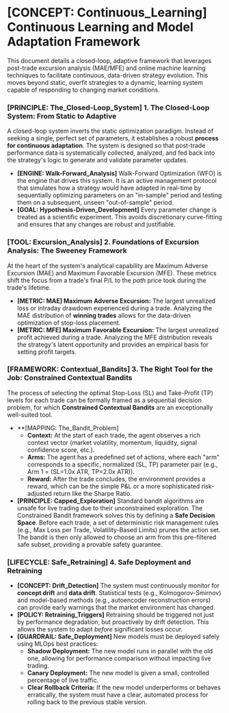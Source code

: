 # [CONCEPT: Continuous_Learning] Continuous Learning and Model Adaptation Framework

This document details a closed-loop, adaptive framework that leverages post-trade excursion analysis (MAE/MFE) and online machine learning techniques to facilitate continuous, data-driven strategy evolution. This moves beyond static, overfit strategies to a dynamic, learning system capable of responding to changing market conditions.

### [PRINCIPLE: The_Closed-Loop_System] 1. The Closed-Loop System: From Static to Adaptive

A closed-loop system inverts the static optimization paradigm. Instead of seeking a single, perfect set of parameters, it establishes a robust **process for continuous adaptation**. The system is designed so that post-trade performance data is systematically collected, analyzed, and fed back into the strategy's logic to generate and validate parameter updates.

- **[ENGINE: Walk-Forward_Analysis]** Walk-Forward Optimization (WFO) is the engine that drives this system. It is an active management protocol that simulates how a strategy would have adapted in real-time by sequentially optimizing parameters on an "in-sample" period and testing them on a subsequent, unseen "out-of-sample" period.
- **[GOAL: Hypothesis-Driven_Development]** Every parameter change is treated as a scientific experiment. This avoids discretionary curve-fitting and ensures that any changes are robust and justifiable.

### [TOOL: Excursion_Analysis] 2. Foundations of Excursion Analysis: The Sweeney Framework

At the heart of the system's analytical capability are Maximum Adverse Excursion (MAE) and Maximum Favorable Excursion (MFE). These metrics shift the focus from a trade's final P/L to the *path* price took during the trade's lifetime.

- **[METRIC: MAE] Maximum Adverse Excursion:** The largest unrealized loss or intraday drawdown experienced during a trade. Analyzing the MAE distribution of **winning trades** allows for the data-driven optimization of stop-loss placement.
- **[METRIC: MFE] Maximum Favorable Excursion:** The largest unrealized profit achieved during a trade. Analyzing the MFE distribution reveals the strategy's latent opportunity and provides an empirical basis for setting profit targets.

### [FRAMEWORK: Contextual_Bandits] 3. The Right Tool for the Job: Constrained Contextual Bandits

The process of selecting the optimal Stop-Loss (SL) and Take-Profit (TP) levels for each trade can be formally framed as a sequential decision problem, for which **Constrained Contextual Bandits** are an exceptionally well-suited tool.

- **[MAPPING: The_Bandit_Problem]
    - **Context:** At the start of each trade, the agent observes a rich context vector (market volatility, momentum, liquidity, signal confidence score, etc.).
    - **Arms:** The agent has a predefined set of actions, where each "arm" corresponds to a specific, normalized (SL, TP) parameter pair (e.g., Arm 1 = (SL=1.0x ATR, TP=2.0x ATR)).
    - **Reward:** After the trade concludes, the environment provides a reward, which can be the simple P&L or a more sophisticated risk-adjusted return like the Sharpe Ratio.
- **[PRINCIPLE: Capped_Exploration]** Standard bandit algorithms are unsafe for live trading due to their unconstrained exploration. The Constrained Bandit framework solves this by defining a **Safe Decision Space**. Before each trade, a set of deterministic risk management rules (e.g., Max Loss per Trade, Volatility-Based Limits) prunes the action set. The bandit is then only allowed to choose an arm from this pre-filtered safe subset, providing a provable safety guarantee.

### [LIFECYCLE: Safe_Retraining] 4. Safe Deployment and Retraining

- **[CONCEPT: Drift_Detection]** The system must continuously monitor for **concept drift** and **data drift**. Statistical tests (e.g., Kolmogorov-Smirnov) and model-based methods (e.g., autoencoder reconstruction errors) can provide early warnings that the market environment has changed.
- **[POLICY: Retraining_Triggers]** Retraining should be triggered not just by performance degradation, but proactively by drift detection. This allows the system to adapt *before* significant losses occur.
- **[GUARDRAIL: Safe_Deployment]** New models must be deployed safely using MLOps best practices:
    - **Shadow Deployment:** The new model runs in parallel with the old one, allowing for performance comparison without impacting live trading.
    - **Canary Deployment:** The new model is given a small, controlled percentage of live traffic.
    - **Clear Rollback Criteria:** If the new model underperforms or behaves erratically, the system must have a clear, automated process for rolling back to the previous stable version.
